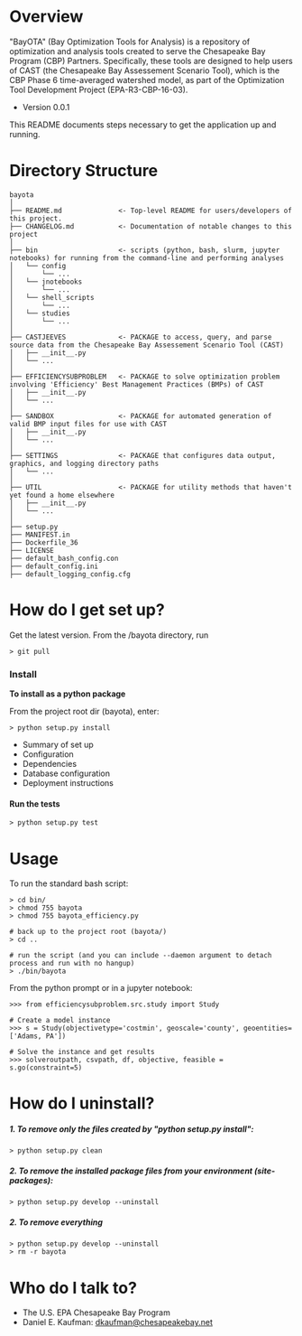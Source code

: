 # Overview

"BayOTA" (Bay Optimization Tools for Analysis) is a repository of
optimization and analysis tools created to serve the
Chesapeake Bay Program (CBP) Partners.
Specifically, these tools are designed to help users of CAST
(the Chesapeake Bay Assessement Scenario Tool), which
is the CBP Phase 6 time-averaged watershed model,
as part of the Optimization Tool Development Project
(EPA-R3-CBP-16-03).

* Version 0.0.1

This README documents steps necessary to get the
application up and running.

# Directory Structure

```
bayota
│
├── README.md              <- Top-level README for users/developers of this project.
├── CHANGELOG.md           <- Documentation of notable changes to this project
│
├── bin                    <- scripts (python, bash, slurm, jupyter notebooks) for running from the command-line and performing analyses
│   └── config
│       └── ...
│   └── jnotebooks
│       └── ...
│   └── shell_scripts
│       └── ...
│   └── studies
│       └── ...
│
├── CASTJEEVES             <- PACKAGE to access, query, and parse source data from the Chesapeake Bay Assessement Scenario Tool (CAST)
│   ├── __init__.py
│   └── ...
│
├── EFFICIENCYSUBPROBLEM   <- PACKAGE to solve optimization problem involving 'Efficiency' Best Management Practices (BMPs) of CAST
│   ├── __init__.py
│   └── ...
│
├── SANDBOX                <- PACKAGE for automated generation of valid BMP input files for use with CAST
│   ├── __init__.py
│   └── ...
│
├── SETTINGS               <- PACKAGE that configures data output, graphics, and logging directory paths
│   └── ...
│
├── UTIL                   <- PACKAGE for utility methods that haven't yet found a home elsewhere
│   ├── __init__.py
│   └── ...
│
├── setup.py
├── MANIFEST.in
├── Dockerfile_36
├── LICENSE
├── default_bash_config.con
├── default_config.ini
├── default_logging_config.cfg
```


# How do I get set up?


Get the latest version.
From the /bayota directory, run

    > git pull


### Install


**To install as a python package**

From the project root dir (bayota), enter:

    > python setup.py install

* Summary of set up
* Configuration
* Dependencies
* Database configuration
* Deployment instructions

#### Run the tests

    > python setup.py test

# Usage

To run the standard bash script:

    > cd bin/
    > chmod 755 bayota
    > chmod 755 bayota_efficiency.py

    # back up to the project root (bayota/)
    > cd ..

    # run the script (and you can include --daemon argument to detach process and run with no hangup)
    > ./bin/bayota

From the python prompt or in a jupyter notebook:

    >>> from efficiencysubproblem.src.study import Study

    # Create a model instance
    >>> s = Study(objectivetype='costmin', geoscale='county', geoentities=['Adams, PA'])

    # Solve the instance and get results
    >>> solveroutpath, csvpath, df, objective, feasible = s.go(constraint=5)


# How do I uninstall?

##### 1. To remove only the files created by "python setup.py install":

    > python setup.py clean

##### 2. To remove the installed package files from your environment (site-packages):

    > python setup.py develop --uninstall

##### 2. To remove everything

    > python setup.py develop --uninstall
    > rm -r bayota

# Who do I talk to? ###

* The U.S. EPA Chesapeake Bay Program
* Daniel E. Kaufman: dkaufman@chesapeakebay.net